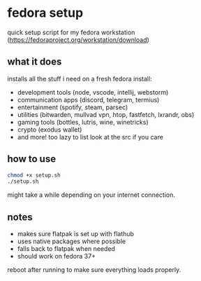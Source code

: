 # fedora setup

quick setup script for my fedora workstation (https://fedoraproject.org/workstation/download)

## what it does

installs all the stuff i need on a fresh fedora install:
- development tools (node, vscode, intellij, webstorm)
- communication apps (discord, telegram, termius)
- entertainment (spotify, steam, parsec)
- utilities (bitwarden, mullvad vpn, htop, fastfetch, lxrandr, obs)
- gaming tools (bottles, lutris, wine, winetricks)
- crypto (exodus wallet)
- and more! too lazy to list look at the src if you care

## how to use

```bash
chmod +x setup.sh
./setup.sh
```

might take a while depending on your internet connection.

## notes

- makes sure flatpak is set up with flathub
- uses native packages where possible
- falls back to flatpak when needed
- should work on fedora 37+

reboot after running to make sure everything loads properly.
